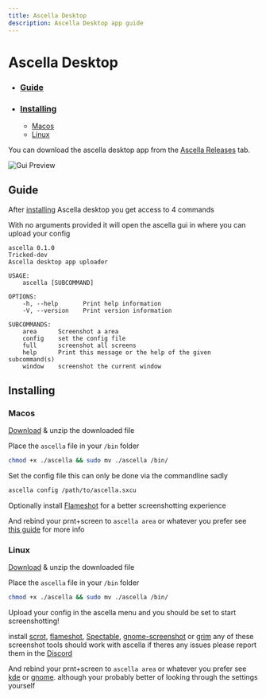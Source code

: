 ```yaml
---
title: Ascella Desktop
description: Ascella Desktop app guide
---
```


# Ascella Desktop

- ### [Guide](#guide)
- ### [Installing](#installing)
  - [Macos](#macos)
  - [Linux](#linux)

You can download the ascella desktop app from the
[Ascella Releases](https://github.com/Tricked-dev/ascella/releases) tab.

![Gui Preview](/static/gui.png)

## Guide

After [installing](#Installing) Ascella desktop you get access to 4 commands

With no arguments provided it will open the ascella gui in where you can upload
your config

```none
ascella 0.1.0
Tricked-dev
Ascella desktop app uploader
```

```none
USAGE:
    ascella [SUBCOMMAND]
```

```none
OPTIONS:
    -h, --help       Print help information
    -V, --version    Print version information
```

```none
SUBCOMMANDS:
    area      Screenshot a area
    config    set the config file
    full      screenshot all screens
    help      Print this message or the help of the given subcommand(s)
    window    screenshot the current window
```

## Installing

### Macos

[Download](https://github.com/Tricked-dev/ascella/releases) & unzip the
downloaded file

Place the `ascella` file in your `/bin` folder

```sh
chmod +x ./ascella && sudo mv ./ascella /bin/
```

Set the config file this can only be done via the commandline sadly

```sh
ascella config /path/to/ascella.sxcu
```

Optionally install [Flameshot](https://flameshot.org/) for a better
screenshotting experience

And rebind your prnt+screen to `ascella area` or whatever you prefer see
[this guide](https://appleinsider.com/articles/18/03/14/how-to-create-keyboard-shortcuts-to-launch-apps-in-macos-using-automator)
for more info

### Linux

[Download](https://github.com/Tricked-dev/ascella/releases) & unzip the
downloaded file

Place the `ascella` file in your `/bin` folder

```sh
chmod +x ./ascella && sudo mv ./ascella /bin/
```

Upload your config in the ascella menu and you should be set to start
screenshotting!

install [scrot](https://github.com/resurrecting-open-source-projects/scrot),
[flameshot](https://flameshot.org/), [Spectable](https://www.spectacleapp.com/),
[gnome-screenshot](https://apps.gnome.org/app/org.gnome.Screenshot/) or
[grim](https://github.com/emersion/grim) any of these screenshot tools should
work with ascella if theres any issues please report them in the
[Discord](https://discord.gg/KkMKCchJb8)

And rebind your prnt+screen to `ascella area` or whatever you prefer see
[kde](https://www.addictivetips.com/ubuntu-linux-tips/customize-keyboard-shortcuts-on-kde-plasma-5/)
or
[gnome](https://help.gnome.org/users/gnome-help/stable/keyboard-shortcuts-set.html.en).
although your probably better of looking through the settings yourself
